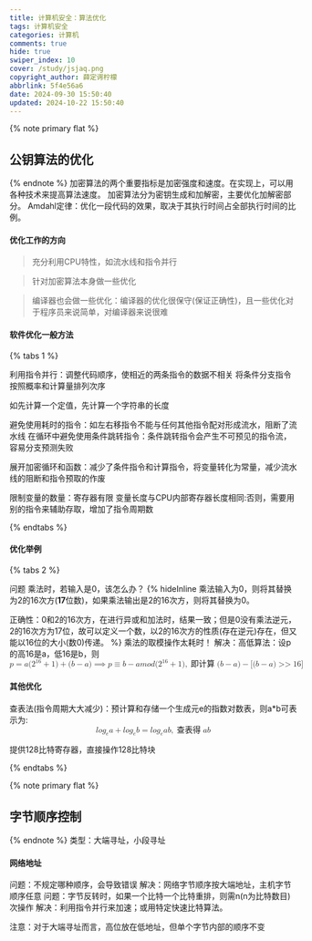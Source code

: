 ```yaml
---
title: 计算机安全：算法优化
tags: 计算机安全
categories: 计算机
comments: true
hide: true
swiper_index: 10
cover: /study/jsjaq.png
copyright_author: 薛定谔柠檬
abbrlink: 5f4e56a6
date: 2024-09-30 15:50:40
updated: 2024-10-22 15:50:40
---
```


{% note primary flat %}
## 公钥算法的优化
{% endnote %}
加密算法的两个重要指标是加密强度和速度。在实现上，可以用各种技术来提高算法速度。
加密算法分为密钥生成和加解密，主要优化加解密部分。
Amdahl定律：优化一段代码的效果，取决于其执行时间占全部执行时间的比例。
#### 优化工作的方向
>充分利用CPU特性，如流水线和指令并行

> 针对加密算法本身做一些优化

> 编译器也会做一些优化：编译器的优化很保守(保证正确性)，且一些优化对于程序员来说简单，对编译器来说很难
#### 软件优化一般方法
{% tabs 1 %}
<!-- tab 代码移动 -->
利用指令并行：调整代码顺序，使相近的两条指令的数据不相关
将条件分支指令按照概率和计算量排列次序
<!-- endtab -->

<!-- tab 预计算 -->
如先计算一个定值，先计算一个字符串的长度
<!-- endtab -->

<!-- tab 指令替换 -->
避免使用耗时的指令：如左右移指令不能与任何其他指令配对形成流水，阻断了流水线
在循环中避免使用条件跳转指令：条件跳转指令会产生不可预见的指令流，容易分支预测失败
<!-- endtab -->
<!-- tab 共享子表达式 -->
<!-- endtab -->
<!-- tab 减少多余过程调用 -->
展开加密循环和函数：减少了条件指令和计算指令，将变量转化为常量，减少流水线的阻断和指令预取的作废
<!-- endtab -->
<!-- tab 限制变量 -->
限制变量的数量：寄存器有限
变量长度与CPU内部寄存器长度相同:否则，需要用别的指令来辅助存取，增加了指令周期数
<!-- endtab -->

{% endtabs %}



#### 优化举例
{% tabs 2 %}
<!-- tab IDEA算法优化 -->
问题
乘法时，若输入是0，该怎么办？ {% hideInline 乘法输入为0，则将其替换为2的16次方(**17**位数)，如果乘法输出是2的16次方，则将其替换为0。

正确性：0和2的16次方，在进行异或和加法时，结果一致；但是0没有乘法逆元，2的16次方为17位，故可以定义一个数，以2的16次方的性质(存在逆元)存在，但又能以16位的大小(数0)传递。 %}
乘法的取模操作太耗时！ 
解决：高低算法：设p的高16是a，低16是b，则 
<math xmlns="http://www.w3.org/1998/Math/MathML" display="block"><mi>p</mi><mo>=</mo><mi>a</mi><mo stretchy="false">(</mo><msup><mn>2</mn><mrow><mn>16</mn></mrow></msup><mo>+</mo><mn>1</mn><mo stretchy="false">)</mo><mo>+</mo><mo stretchy="false">(</mo><mi>b</mi><mo>−</mo><mi>a</mi><mo stretchy="false">)</mo><mo stretchy="false">⟹</mo><mi>p</mi><mo>≡</mo><mi>b</mi><mo>−</mo><mi>a</mi><mi>m</mi><mi>o</mi><mi>d</mi><mo stretchy="false">(</mo><msup><mn>2</mn><mrow><mn>16</mn></mrow></msup><mo>+</mo><mn>1</mn><mo stretchy="false">)</mo><mo>,</mo><mo>即计算</mo><mo stretchy="false">(</mo><mi>b</mi><mo>−</mo><mi>a</mi><mo stretchy="false">)</mo><mo>−</mo><mo stretchy="false">[</mo><mo stretchy="false">(</mo><mi>b</mi><mo>−</mo><mi>a</mi><mo stretchy="false">)</mo><mo>&gt;&gt;</mo><mn>16</mn><mo stretchy="false">]</mo></math> 

#### 其他优化
查表法(指令周期大大减少)：预计算和存储一个生成元e的指数对数表，则a*b可表示为:
<math xmlns="http://www.w3.org/1998/Math/MathML" display="block"><mi>l</mi><mi>o</mi><msub><mi>g</mi><mrow><mi>e</mi></mrow></msub><mi>a</mi><mo>+</mo><mi>l</mi><mi>o</mi><msub><mi>g</mi><mrow><mi>e</mi></mrow></msub><mi>b</mi><mo>=</mo><mi>l</mi><mi>o</mi><msub><mi>g</mi><mrow><mi>e</mi></mrow></msub><mi>a</mi><mi>b</mi><mo>,</mo><mo>查表得</mo><mi>a</mi><mi>b</mi></math>

<!-- endtab -->

<!-- tab AES算法优化 -->
提供128比特寄存器，直接操作128比特块
<!-- endtab -->

{% endtabs %}


{% note primary flat %}
## 字节顺序控制
{% endnote %}
类型：大端寻址，小段寻址

#### 网络地址
问题：不规定哪种顺序，会导致错误
解决：网络字节顺序按大端地址，主机字节顺序任意
问题：字节反转时，如果一个比特一个比特重排，则需n(n为比特数目)次操作
解决：利用指令并行来加速；或用特定快速比特算法。

注意：对于大端寻址而言，高位放在低地址，但单个字节内部的顺序不变